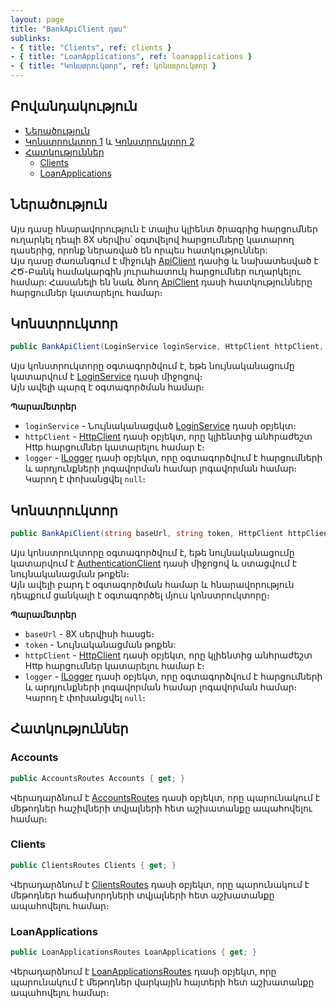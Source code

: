 ```yaml
---
layout: page
title: "BankApiClient դաս"
sublinks:
- { title: "Clients", ref: clients }
- { title: "LoanApplications", ref: loanapplications }
- { title: "Կոնստրուկտոր", ref: կոնստրուկտոր }
---
```


## Բովանդակություն

- [Ներածություն](#ներածություն)
- [Կոնստրուկտոր 1](#կոնստրուկտոր) և [Կոնստրուկտոր 2](#կոնստրուկտոր-1)
- [Հատկություններ](#հատկություններ)
  - [Clients](#clients)
  - [LoanApplications](#loanapplications)

## Ներածություն

Այս դասը հնարավորություն է տալիս կլիենտ ծրագրից հարցումներ ուղարկել դեպի 8X սերվիս՝ օգտվելով հարցումները կատարող դասերից, որոնք ներառված են որպես հատկություններ:  
Այս դասը ժառանգում է միջուկի [ApiClient](../../types/ApiClient.md) դասից և նախատեսված է ՀԾ-Բանկ համակարգին յուրահատուկ հարցումներ ուղարկելու համար: 
Հասանելի են նաև ծնող [ApiClient](../../types/ApiClient.md) դասի հատկությունները հարցումներ կատարելու համար։

## Կոնստրուկտոր

```c#
public BankApiClient(LoginService loginService, HttpClient httpClient, ILogger logger)
```

Այս կոնստրուկտորը օգտագործվում է, եթե նույնականացումը կատարվում է [LoginService](../../routes/LoginService.md) դասի միջոցով։  
Այն ավելի պարզ է օգտագործման համար։

**Պարամետրեր**

* `loginService` - Նույնականացված [LoginService](../../routes/LoginService.md) դասի օբյեկտ։
* `httpClient` - [HttpClient](https://learn.microsoft.com/en-us/dotnet/api/system.net.http.httpclient) դասի օբյեկտ, որը կլիենտից անհրաժեշտ Http հարցումներ կատարելու համար է։
* `logger` - [ILogger](https://learn.microsoft.com/en-us/dotnet/api/microsoft.extensions.logging.ilogger) դասի օբյեկտ, որը օգտագործվում է հարցումների և արդյունքների լոգավորման համար լոգավորման համար։  
  Կարող է փոխանցվել `null`։

## Կոնստրուկտոր

```c#
public BankApiClient(string baseUrl, string token, HttpClient httpClient, ILogger logger)
```

Այս կոնստրուկտորը օգտագործվում է, եթե նույնականացումը կատարվում է [AuthenticationClient](../../routes/AuthenticationClient.md) դասի միջոցով և ստացվում է նույնականացման թոքեն։  
Այն ավելի բարդ է օգտագործման համար և հնարավորություն դեպքում ցանկալի է օգտագործել մյուս կոնստրուկտորը։

**Պարամետրեր**

* `baseUrl` - 8X սերվիսի հասցե։
* `token` - Նույնականացման թոքեն: 
* `httpClient` - [HttpClient](https://learn.microsoft.com/en-us/dotnet/api/system.net.http.httpclient) դասի օբյեկտ, որը կլիենտից անհրաժեշտ Http հարցումներ կատարելու համար է։
* `logger` - [ILogger](https://learn.microsoft.com/en-us/dotnet/api/microsoft.extensions.logging.ilogger) դասի օբյեկտ, որը օգտագործվում է հարցումների և արդյունքների լոգավորման համար լոգավորման համար։  
  Կարող է փոխանցվել `null`։

## Հատկություններ

### Accounts

```c#
public AccountsRoutes Accounts { get; }
```

Վերադարձնում է [AccountsRoutes](../routes/AccountsRoutes.md) դասի օբյեկտ, որը պարունակում է մեթոդներ հաշիվների տվյալների հետ աշխատանքը ապահովելու համար։

### Clients

```c#
public ClientsRoutes Clients { get; }
```

Վերադարձնում է [ClientsRoutes](../routes/ClientsRoutes.md) դասի օբյեկտ, որը պարունակում է մեթոդներ հաճախորդների տվյալների հետ աշխատանքը ապահովելու համար։

### LoanApplications

```c#
public LoanApplicationsRoutes LoanApplications { get; }
```

Վերադարձնում է [LoanApplicationsRoutes](../routes/LoanApplicationsRoutes.md) դասի օբյեկտ, որը պարունակում է մեթոդներ վարկային հայտերի հետ աշխատանքը ապահովելու համար։
